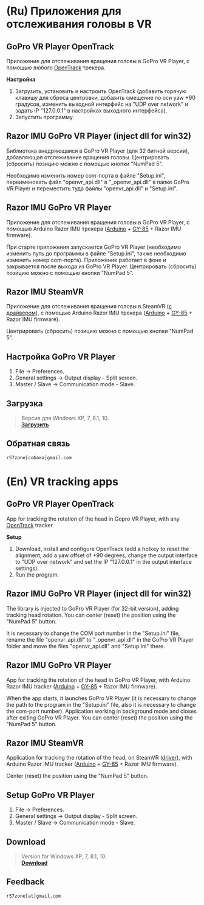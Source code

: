 # (Ru) Приложения для отслеживания головы в VR

## GoPro VR Player OpenTrack
Приложение для отслеживания вращения головы в GoPro VR Player, с помощью любого [OpenTrack](https://github.com/opentrack/opentrack/releases/) трекера. 

**Настройка**
1. Загрузить, установить и настроить OpenTrack (добавить горячую клавишу для сброса центровки, добавить смещение по оси yaw +90 градусов, изменить выходной интерфейс на "UDP over network" и задать IP "127.0.0.1" в настройках выходного интерфейса).
2. Запустить программу.

## Razor IMU GoPro VR Player (inject dll for win32)
Библиотека внедряющаяся в GoPro VR Player (для 32 битной версии), добавляющая отслеживание вращения головы. Центрировать (сбросить) позицию можно с помощью кнопки "NumPad 5".

Необходимо изменить номер com-порта в файле "Setup.ini", переименовать файл "openvr_api.dll" в "_openvr_api.dll" в папке GoPro VR Player и переместить туда файлы "openvr_api.dll" и "Setup.ini".

## Razor IMU GoPro VR Player
Приложение для отслеживания вращения головы в GoPro VR Player, с помощью Arduino Razor IMU трекера ([Arduino](http://ali.pub/1lltzk) + [GY-85](http://ali.pub/1lltk0) + Razor IMU firmware).

При старте приложения запускается GoPro VR Player (необходимо изменить путь до программы в файле "Setup.ini", также необходимо изменить номер com-порта). Приложение работает в фоне и закрывается после выхода из GoPro VR Player. Центрировать (сбросить) позицию можно с помощью кнопки "NumPad 5".

## Razor IMU SteamVR

Приложение для отслеживания вращения головы в SteamVR ([с драйвером](https://github.com/r57zone/OpenVR-OpenTrack)), с помощью Arduino Razor IMU трекера ([Arduino](http://ali.pub/1lltzk) + [GY-85](http://ali.pub/1lltk0) + Razor IMU firmware).

Центрировать (сбросить) позицию можно с помощью кнопки "NumPad 5".

## Настройка GoPro VR Player
1. File -> Preferences. 
2. General settings -> Output display - Split screen.
3. Master / Slave -> Communication mode - Slave.

## Загрузка
>Версия для Windows XP, 7, 8.1, 10.<br>
**[Загрузить](https://github.com/r57zone/VR-tracking-apps/releases)**<br>

## Обратная связь
`r57zone[собака]gmail.com`

# (En) VR tracking apps


## GoPro VR Player OpenTrack
App for tracking the rotation of the head in Gopro VR Player, with any [OpenTrack](https://github.com/opentrack/opentrack/releases/) tracker. 

**Setup**
1. Download, install and configure OpenTrack (add a hotkey to reset the alignment, add a yaw offset of +90 degrees, change the output interface to "UDP over network" and set the IP "127.0.0.1" in the output interface settings).
2. Run the program.

## Razor IMU GoPro VR Player (inject dll for win32)
The library is injected to GoPro VR Player (for 32-bit version), adding tracking head rotation. You can center (reset) the position using the "NumPad 5" button. 

It is necessary to change the COM port number in the "Setup.ini" file, rename the file "openvr_api.dll" to "_openvr_api.dll" in the GoPro VR Player folder and move the files "openvr_api.dll" and "Setup.ini" there.

## Razor IMU GoPro VR Player
App for tracking the rotation of the head in GoPro VR Player, with Arduino Razor IMU tracker ([Arduino](http://ali.pub/1lltzk) + [GY-85](http://ali.pub/1lltk0) + Razor IMU firmware).

When the app starts, it launches GoPro VR Player (it is necessary to change the path to the program in the "Setup.ini" file, also it is necessary to change the com-port number). Application working in background mode and closes after exiting GoPro VR Player. You can center (reset) the position using the "NumPad 5" button.

## Razor IMU SteamVR

Application for tracking the rotation of the head, on SteamVR ([driver](https://github.com/r57zone/OpenVR-OpenTrack)), with Arduino Razor IMU tracker ([Arduino](http://ali.pub/1lltzk) + [GY-85](http://ali.pub/1lltk0) + Razor IMU firmware).

Center (reset) the position using the "NumPad 5" button.

## Setup GoPro VR Player
1. File -> Preferences. 
2. General settings -> Output display - Split screen.
3. Master / Slave -> Communication mode - Slave.

## Download
>Version for Windows XP, 7, 8.1, 10.<br>
**[Download](https://github.com/r57zone/VR-tracking-apps/releases)**<br>

## Feedback
`r57zone[at]gmail.com`
